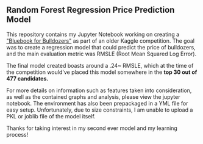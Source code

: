 ## Random Forest Regression Price Prediction Model

This repository contains my Jupyter Notebook working on creating a <a href="https://www.kaggle.com/competitions/bluebook-for-bulldozers">"Bluebook for Bulldozers"</a> as part of an older Kaggle competition. The goal was to create a regression model that could predict the price of bulldozers, and the main evaluation metric was RMSLE (Root Mean Squared Log Error).

The final model created boasts around a .24~ RMSLE, which at the time of the competition would've placed this model somewhere in the **top 30 out of 477 candidates.**

For more details on information such as features taken into consideration, as well as the contained graphs and analysis, please view the jupyter notebook. The environment has also been prepackaged in a YML file for easy setup. Unfortunately, due to size constraints, I am unable to upload a PKL or joblib file of the model itself.

Thanks for taking interest in my second ever model and my learning process!
